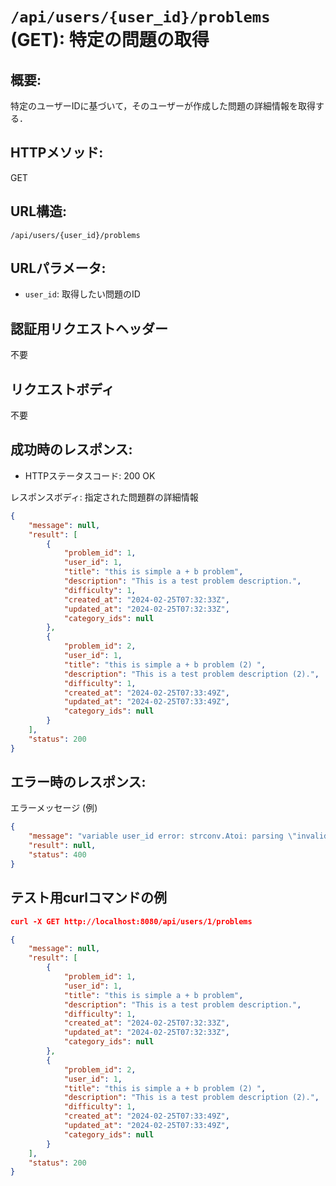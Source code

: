 # `/api/users/{user_id}/problems` (GET): 特定の問題の取得

## 概要:
特定のユーザーIDに基づいて，そのユーザーが作成した問題の詳細情報を取得する．

## HTTPメソッド:
GET

## URL構造:
`/api/users/{user_id}/problems`

## URLパラメータ:
- `user_id`: 取得したい問題のID

## 認証用リクエストヘッダー
不要

## リクエストボディ
不要

## 成功時のレスポンス:
- HTTPステータスコード: 200 OK

レスポンスボディ: 指定された問題群の詳細情報
```json
{
    "message": null,
    "result": [
        {
            "problem_id": 1,
            "user_id": 1,
            "title": "this is simple a + b problem",
            "description": "This is a test problem description.",
            "difficulty": 1,
            "created_at": "2024-02-25T07:32:33Z",
            "updated_at": "2024-02-25T07:32:33Z",
            "category_ids": null
        },
        {
            "problem_id": 2,
            "user_id": 1,
            "title": "this is simple a + b problem (2) ",
            "description": "This is a test problem description (2).",
            "difficulty": 1,
            "created_at": "2024-02-25T07:33:49Z",
            "updated_at": "2024-02-25T07:33:49Z",
            "category_ids": null
        }
    ],
    "status": 200
}
```

## エラー時のレスポンス:

エラーメッセージ (例)
```json
{
    "message": "variable user_id error: strconv.Atoi: parsing \"invalid\": invalid syntax",
    "result": null,
    "status": 400
}
```

## テスト用curlコマンドの例

```json
curl -X GET http://localhost:8080/api/users/1/problems

{
    "message": null,
    "result": [
        {
            "problem_id": 1,
            "user_id": 1,
            "title": "this is simple a + b problem",
            "description": "This is a test problem description.",
            "difficulty": 1,
            "created_at": "2024-02-25T07:32:33Z",
            "updated_at": "2024-02-25T07:32:33Z",
            "category_ids": null
        },
        {
            "problem_id": 2,
            "user_id": 1,
            "title": "this is simple a + b problem (2) ",
            "description": "This is a test problem description (2).",
            "difficulty": 1,
            "created_at": "2024-02-25T07:33:49Z",
            "updated_at": "2024-02-25T07:33:49Z",
            "category_ids": null
        }
    ],
    "status": 200
}
```